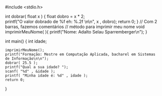 #include <stdio.h>


int dobrar( float x )
{
    float dobro = x * 2;  
    printf("O valor dobrado de %f eh: %.2f \n\n", x , dobro);
    return 0;
}
// Com 2 barras, fazemos comentários
// método para imprimir meu nome
void imprimirMeuNome( ){
    printf("Nome: Adalto Selau Sparremberger\n");
}

int main()
{
    int idade;
    
    imprimirMeuNome();
    printf("Formação: Mestre em Computação Aplicada, bacharel em Sistemas de Informação\n\n");
    dobrar( 25.5 );
    printf("Qual a sua idade? ");
    scanf( "%d" , &idade );
    printf( "Minha idade é: %d" , idade );
    return 0;
}